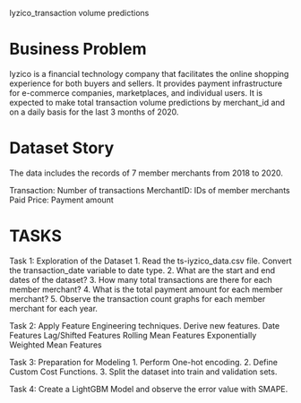 Iyzico_transaction volume predictions



 # Business Problem


 Iyzico is a financial technology company that facilitates the online shopping experience for both buyers and sellers.
 It provides payment infrastructure for e-commerce companies, marketplaces, and individual users.
 It is expected to make total transaction volume predictions by merchant_id and on a daily basis for the last 3 months of 2020.

 # Dataset Story

 The data includes the records of 7 member merchants from 2018 to 2020.

 Transaction: Number of transactions
 MerchantID: IDs of member merchants
 Paid Price: Payment amount


 # TASKS


 Task 1: Exploration of the Dataset
             1. Read the ts-iyzico_data.csv file. Convert the transaction_date variable to date type.
             2. What are the start and end dates of the dataset?
             3. How many total transactions are there for each member merchant?
             4. What is the total payment amount for each member merchant?
             5. Observe the transaction count graphs for each member merchant for each year.

 Task 2: Apply Feature Engineering techniques. Derive new features.
             Date Features
             Lag/Shifted Features
             Rolling Mean Features
             Exponentially Weighted Mean Features

 Task 3: Preparation for Modeling
             1. Perform One-hot encoding.
             2. Define Custom Cost Functions.
             3. Split the dataset into train and validation sets.

 Task 4: Create a LightGBM Model and observe the error value with SMAPE.

